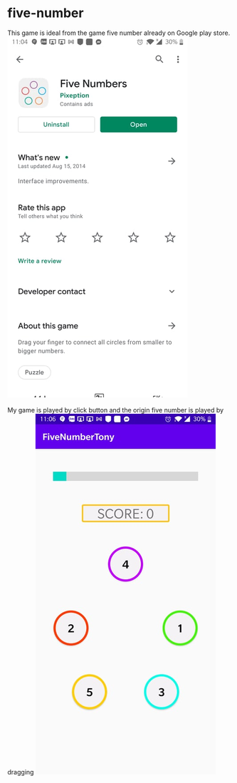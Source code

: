 # five-number

This game is ideal from the game five number already on Google play store.
![](images/5number.jpg)
<br></br>
My game is played by click button and the origin five number is played by dragging
![](images/fivenumbertony.jpg)
